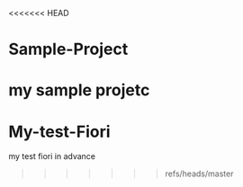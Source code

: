 <<<<<<< HEAD
# Sample-Project
my sample projetc
=======
# My-test-Fiori
my test fiori in advance
>>>>>>> refs/heads/master
